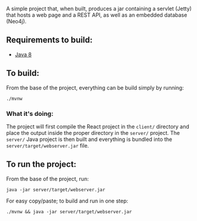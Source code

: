 A simple project that, when built, produces a jar containing a servlet (Jetty) that hosts a web page and a REST API, as well as an embedded database (Neo4j).

## Requirements to build:
* [Java 8](https://www.oracle.com/technetwork/java/javase/overview/java8-2100321.html)

## To build:
From the base of the project, everything can be build simply by running:

```
./mvnw
```

### What it's doing:
The project will first compile the React project in the `client/` directory and place the output inside the proper directory in the `server/` project. The `server/` Java project is then built and everything is bundled into the `server/target/webserver.jar` file.

## To run the project:
From the base of the project, run:

```
java -jar server/target/webserver.jar
```

For easy copy/paste; to build and run in one step:

```
./mvnw && java -jar server/target/webserver.jar
```
